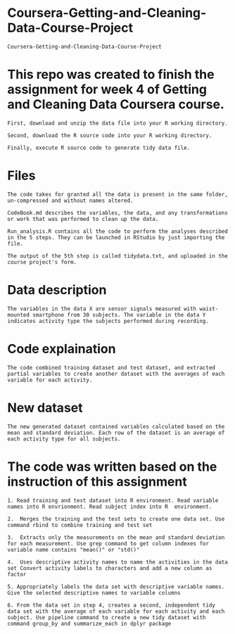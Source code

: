 # Coursera-Getting-and-Cleaning-Data-Course-Project
	
	Coursera-Getting-and-Cleaning-Data-Course-Project  

# This repo was created to finish the assignment for week 4 of Getting and Cleaning Data Coursera course.

	First, download and unzip the data file into your R working directory.
	
	Second, download the R source code into your R working directory.
	
	Finally, execute R source code to generate tidy data file.

# Files

	The code takes for granted all the data is present in the same folder, un-compressed and without names altered.

	CodeBook.md describes the variables, the data, and any transformations or work that was performed to clean up the data.

	Run_analysis.R contains all the code to perform the analyses described in the 5 steps. They can be launched in RStudio by just importing the file.

	The output of the 5th step is called tidydata.txt, and uploaded in the course project's form.

# Data description

	The variables in the data X are sensor signals measured with waist-mounted smartphone from 30 subjects. The variable in the data Y indicates activity type the subjects performed during recording.

# Code explaination

	The code combined training dataset and test dataset, and extracted partial variables to create another dataset with the averages of each variable for each activity.

# New dataset

	The new generated dataset contained variables calculated based on the mean and standard deviation. Each row of the dataset is an average of each activity type for all subjects.

# The code was written based on the instruction of this assignment

	1. Read training and test dataset into R environment. Read variable names into R envrionment. Read subject index into R  environment.
	
	2.  Merges the training and the test sets to create one data set. Use command rbind to combine training and test set
	
	3.  Extracts only the measurements on the mean and standard deviation for each measurement. Use grep command to get column indexes for variable name contains "mean()" or "std()"
	
	4.  Uses descriptive activity names to name the activities in the data set Convert activity labels to characters and add a new column as factor
	
	5. Appropriately labels the data set with descriptive variable names. Give the selected descriptive names to variable columns
	
	6. From the data set in step 4, creates a second, independent tidy data set with the average of each variable for each activity and each subject. Use pipeline command to create a new tidy dataset with command group_by and summarize_each in dplyr package
